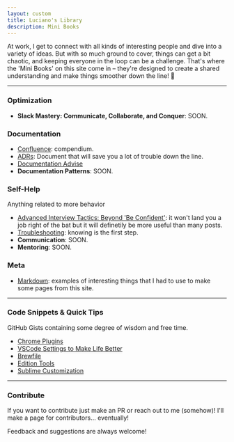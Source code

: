 ```yaml
---
layout: custom
title: Luciano's Library
description: Mini Books
---
```


At work, I get to connect with all kinds of interesting people and dive into a variety of ideas. But with so much ground to cover, things can get a bit chaotic, and keeping everyone in the loop can be a challenge. That's where the 'Mini Books' on this site come in – they're designed to create a shared understanding and make things smoother down the line! 🚀

---

### Optimization

- **Slack Mastery: Communicate, Collaborate, and Conquer**: SOON.

### Documentation

- [Confluence](./pages/confluence.md): compendium.
- [ADRs](./pages/adrs.md): Document that will save you a lot of trouble down the line.
- [Documentation Advise](./pages/documentation.md)
- **Documentation Patterns**: SOON.

### Self-Help

Anything related to more behavior 

- [Advanced Interview Tactics: Beyond 'Be Confident'](./pages/adv-interviews): it won't land you a job right of the bat but it will definetily be more useful than many posts.
- [Troubleshooting](./pages/troubleshooting): knowing is the first step.
- **Communication**: SOON.
- **Mentoring**: SOON.

### Meta

- [Markdown](./pages/markdown-reference.md): examples of interesting things that I had to use to make some pages from this site.

---

### Code Snippets & Quick Tips

GitHub Gists containing some degree of wisdom and free time.

- <a href="https://gist.github.com/LucianoAdonis/be46fd68a6324a9777385b8982885cc3" target="_blank">Chrome Plugins</a>
- <a href="https://gist.github.com/LucianoAdonis/4a711db16b8eef7a24c5e66110ba644e" target="_blank">VSCode Settings to Make Life Better</a>
- <a href="https://gist.github.com/LucianoAdonis/43a43e5b80515abb828ceb1d3dca2258" target="_blank">Brewfile</a>
- <a href="https://gist.github.com/LucianoAdonis/93f008e9bf92b0dbcdd5d2ee03f37535" target="_blank">Edition Tools</a>
- <a href="https://gist.github.com/LucianoAdonis/2fdc70716cc00e7d584494b0beafc985" target="_blank">Sublime Customization</a>

---

### Contribute

If you want to contribute just make an PR or reach out to me (somehow)! I'll make a page for contributors... eventually!

Feedback and suggestions are always welcome!
